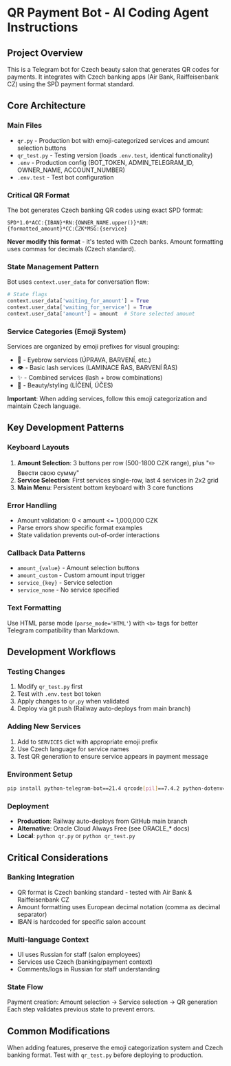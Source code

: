 # QR Payment Bot - AI Coding Agent Instructions

## Project Overview
This is a Telegram bot for Czech beauty salon that generates QR codes for payments. It integrates with Czech banking apps (Air Bank, Raiffeisenbank CZ) using the SPD payment format standard.

## Core Architecture

### Main Files
- `qr.py` - Production bot with emoji-categorized services and amount selection buttons
- `qr_test.py` - Testing version (loads `.env.test`, identical functionality)
- `.env` - Production config (BOT_TOKEN, ADMIN_TELEGRAM_ID, OWNER_NAME, ACCOUNT_NUMBER)
- `.env.test` - Test bot configuration

### Critical QR Format
The bot generates Czech banking QR codes using exact SPD format:
```
SPD*1.0*ACC:{IBAN}*RN:{OWNER_NAME.upper()}*AM:{formatted_amount}*CC:CZK*MSG:{service}
```
**Never modify this format** - it's tested with Czech banks. Amount formatting uses commas for decimals (Czech standard).

### State Management Pattern
Bot uses `context.user_data` for conversation flow:
```python
# State flags
context.user_data['waiting_for_amount'] = True
context.user_data['waiting_for_service'] = True
context.user_data['amount'] = amount  # Store selected amount
```

### Service Categories (Emoji System)
Services are organized by emoji prefixes for visual grouping:
- 🌿 - Eyebrow services (ÚPRAVA, BARVENÍ, etc.)
- 👁️ - Basic lash services (LAMINACE ŘAS, BARVENÍ ŘAS)
- ✨ - Combined services (lash + brow combinations)
- 👄 - Beauty/styling (LÍČENÍ, ÚČES)

**Important**: When adding services, follow this emoji categorization and maintain Czech language.

## Key Development Patterns

### Keyboard Layouts
1. **Amount Selection**: 3 buttons per row (500-1800 CZK range), plus "✏️ Ввести свою сумму"
2. **Service Selection**: First services single-row, last 4 services in 2x2 grid
3. **Main Menu**: Persistent bottom keyboard with 3 core functions

### Error Handling
- Amount validation: 0 < amount <= 1,000,000 CZK
- Parse errors show specific format examples
- State validation prevents out-of-order interactions

### Callback Data Patterns
- `amount_{value}` - Amount selection buttons
- `amount_custom` - Custom amount input trigger  
- `service_{key}` - Service selection
- `service_none` - No service specified

### Text Formatting
Use HTML parse mode (`parse_mode='HTML'`) with `<b>` tags for better Telegram compatibility than Markdown.

## Development Workflows

### Testing Changes
1. Modify `qr_test.py` first 
2. Test with `.env.test` bot token
3. Apply changes to `qr.py` when validated
4. Deploy via git push (Railway auto-deploys from main branch)

### Adding New Services
1. Add to `SERVICES` dict with appropriate emoji prefix
2. Use Czech language for service names
3. Test QR generation to ensure service appears in payment message

### Environment Setup
```bash
pip install python-telegram-bot==21.4 qrcode[pil]==7.4.2 python-dotenv==1.0.1
```

### Deployment
- **Production**: Railway auto-deploys from GitHub main branch
- **Alternative**: Oracle Cloud Always Free (see ORACLE_* docs)
- **Local**: `python qr.py` or `python qr_test.py`

## Critical Considerations

### Banking Integration
- QR format is Czech banking standard - tested with Air Bank & Raiffeisenbank CZ
- Amount formatting uses European decimal notation (comma as decimal separator)
- IBAN is hardcoded for specific salon account

### Multi-language Context
- UI uses Russian for staff (salon employees)
- Services use Czech (banking/payment context)
- Comments/logs in Russian for staff understanding

### State Flow
Payment creation: Amount selection → Service selection → QR generation
Each step validates previous state to prevent errors.

## Common Modifications

When adding features, preserve the emoji categorization system and Czech banking format. Test with `qr_test.py` before deploying to production.
